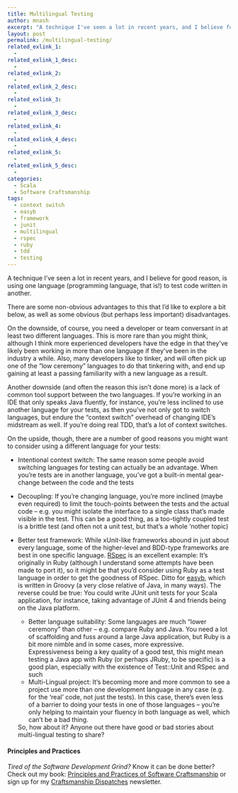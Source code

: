 ```yaml
---
title: Multilingual Testing
author: mnash
excerpt: "A technique I've seen a lot in recent years, and I believe for good reason, is using one language (programming language, that is!) to test code written in another."
layout: post
permalink: /multilingual-testing/
related_exlink_1:
  - 
related_exlink_1_desc:
  - 
related_exlink_2:
  - 
related_exlink_2_desc:
  - 
related_exlink_3:
  - 
related_exlink_3_desc:
  - 
related_exlink_4:
  - 
related_exlink_4_desc:
  - 
related_exlink_5:
  - 
related_exlink_5_desc:
  - 
categories:
  - Scala
  - Software Craftsmanship
tags:
  - context switch
  - easyb
  - framework
  - junit
  - multilingual
  - rspec
  - ruby
  - tdd
  - testing
---
```

A technique I&#8217;ve seen a lot in recent years, and I believe for good reason, is using one language (programming language, that is!) to test code written in another.

There are some non-obvious advantages to this that I&#8217;d like to explore a bit below, as well as some obvious (but perhaps less important) disadvantages.

On the downside, of course, you need a developer or team conversant in at least two different languages. This is more rare than you might think, although I think more experienced developers have the edge in that they&#8217;ve likely been working in more than one language if they&#8217;ve been in the industry a while. Also, many developers like to tinker, and will often pick up one of the &#8220;low ceremony&#8221; languages to do that tinkering with, and end up gaining at least a passing familiarity with a new language as a result.

Another downside (and often the reason this isn&#8217;t done more) is a lack of common tool support between the two languages. If you&#8217;re working in an IDE that only speaks Java fluently, for instance, you&#8217;re less inclined to use another language for your tests, as then you&#8217;ve not only got to switch languages, but endure the &#8220;context switch&#8221; overhead of changing IDE&#8217;s midstream as well. If you&#8217;re doing real TDD, that&#8217;s a lot of context switches.

On the upside, though, there are a number of good reasons you might want to consider using a different language for your tests:

*   Intentional context switch: The same reason some people avoid switching languages for testing can actually be an advantage. When you&#8217;re tests are in another language, you&#8217;ve got a built-in mental gear-change between the code and the tests
*   Decoupling: If you&#8217;re changing language, you&#8217;re more inclined (maybe even required) to limit the touch-points between the tests and the actual code &#8211; e.g. you might isolate the interface to a single class that&#8217;s made visible in the test. This can be a good thing, as a too-tightly coupled test is a brittle test (and often not a unit test, but that&#8217;s a whole &#8216;nother topic)
*   Better test framework: While xUnit-like frameworks abound in just about every language, some of the higher-level and BDD-type frameworks are best in one specific language. [RSpec][1] is an excellent example: It&#8217;s originally in Ruby (although I understand some attempts have been made to port it), so it might be that you&#8217;d consider using Ruby as a test language in order to get the goodness of RSpec. Ditto for [easyb][2], which is written in Groovy (a very close relative of Java, in many ways). 
    The reverse could be true: You could write JUnit unit tests for your Scala application, for instance, taking advantage of JUnit 4 and friends being on the Java platform. </li> 
    *   Better language suitability: Some languages are much &#8220;lower ceremony&#8221; than other &#8211; e.g. compare Ruby and Java. You need a lot of scaffolding and fuss around a large Java application, but Ruby is a bit more nimble and in some cases, more expressive. Expressiveness being a key quality of a good test, this might mean testing a Java app with Ruby (or perhaps JRuby, to be specific) is a good plan, especially with the existence of Test::Unit and RSpec and such
    *   Multi-Lingual project: It&#8217;s becoming more and more common to see a project use more than one development language in any case (e.g. for the &#8216;real&#8217; code, not just the tests). In this case, there&#8217;s even less of a barrier to doing your tests in one of those languages &#8211; you&#8217;re only helping to maintain your fluency in both language as well, which can&#8217;t be a bad thing.</ul> 
    So, how about it? Anyone out there have good or bad stories about multi-lingual testing to share?
    
    <div class="g-plusone" data-annotation="inline" data-width="300">
    </div>
    
    <!-- Place this tag after the last +1 button tag. -->
    
      
    
    
    <div class="st-callout hastitle lightblue center" >
      <h4 class="st-callout-title ">
        Principles and Practices
      </h4>
      
      <div class="inside">
        <i>Tired of the Software Development Grind?</i> Know it can be done better? Check out my book: <a href="http://jglobal.com/principles-and-practices">Principles and Practices of Software Craftsmanship</a> or sign up for my <a href="http://jglobal.com/dispatches/">Craftsmanship Dispatches</a> newsletter.
      </div>
    </div>
    
    <div class="clear">
    </div>

 [1]: http://rspec.info/
 [2]: http://www.easyb.org/